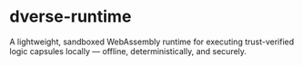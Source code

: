 # dverse-runtime
A lightweight, sandboxed WebAssembly runtime for executing trust-verified logic capsules locally — offline, deterministically, and securely.
